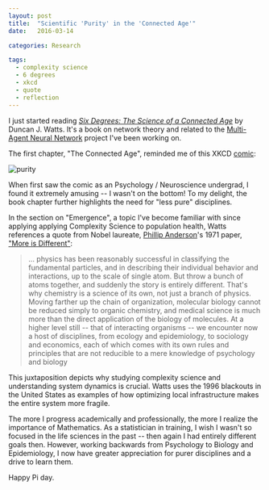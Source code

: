 ```yaml
---
layout: post
title:  "Scientific 'Purity' in the 'Connected Age'"
date:   2016-03-14

categories: Research

tags:
  - complexity science
  - 6 degrees
  - xkcd
  - quote
  - reflection
---
```


I just started reading
<a href='http://www.amazon.com/Six-Degrees-The-Science-Connected/dp/0393325423'><i>Six Degrees: The Science of a Connected Age</i></a> by Duncan J. Watts.
It's a book on network theory and related to the
<a href='https://github.com/chendaniely/multi-agent-neural-network'>Multi-Agent Neural Network</a> project I've been working on.

The first chapter, "The Connected Age", reminded me of this XKCD
<a href='http://xkcd.com/435/'>comic</a>:

![purity](http://imgs.xkcd.com/comics/purity.png)

When first saw the comic as an Psychology / Neuroscience undergrad,
I found it extremely amusing -- I wasn't on the bottom!
To my delight,
the book chapter further highlights the need for "less pure" disciplines.

In the section on "Emergence",
a topic I've become familiar with since applying applying
Complexity Science to population health,
Watts references a quote from Nobel laureate,
<a href='https://en.wikipedia.org/wiki/Philip_Warren_Anderson'>Phillip Anderson</a>'s 1971 paper,
<a href='http://www.jstor.org/stable/1734697'>"More is Different"</a>:

> ... physics has been reasonably successful in classifying the fundamental particles,
> and in describing their individual behavior and interactions,
> up to the scale of single atom.
> But throw a bunch of atoms together,
> and suddenly the story is entirely different.
> That's why chemistry is a science of its own,
> not just a branch of physics.
> Moving farther up the chain of organization,
> molecular biology cannot be reduced simply to organic chemistry,
> and medical science is much more than the direct application of the biology of molecules.
> At a higher level still -- that of interacting organisms -- we encounter now a host of disciplines,
> from ecology and epidemiology, to sociology and economics,
> each of which comes with its own rules and principles that are not reducible to a mere knowledge of psychology and biology

This juxtaposition depicts why studying complexity science and understanding system dynamics is crucial.
Watts uses the 1996 blackouts in the United States as examples of how optimizing local infrastructure makes the entire system more fragile.

The more I progress academically and professionally,
the more I realize the importance of Mathematics.
As a statistician in training,
I wish I wasn't so focused in the life sciences in the past --
then again I had entirely different goals then.
However, working backwards from Psychology to Biology and Epidemiology,
I now have greater appreciation for purer disciplines and a drive to learn them.

Happy Pi day.
